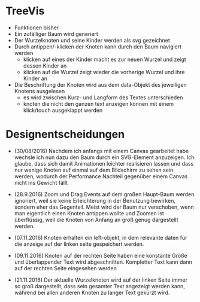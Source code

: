 # TreeVis
 - Funktionen bisher
  - Ein zufälliger Baum wird generiert
  - Der Wurzelknoten und seine Kinder werden als svg gezeichnet
  - Durch antippen/-klicken der Knoten kann durch den Baum navigiert werden
  	- klicken auf eines der Kinder macht es zur neuen Wurzel und zeigt dessen Kinder an
  	- klicken auf die Wurzel zeigt wieder die vorherige Wurzel und ihre Kinder an
  - Die Beschriftung der Knoten wird aus dem data-Objekt des jeweiligen Knotens ausgelesen
  	- es wird zwischen Kurz- und Langform des Textes unterschieden
  	- knoten die nicht den ganzen text anzeigen können mit einem klick/touch ausgeklappt werden

# Designentscheidungen
 - (30/08/2016) Nachdem ich anfangs mit einem Canvas gearbeitet habe wechsle ich nun dazu den Baum durch ein SVG-Element anzuzeigen. Ich glaube, dass sich damit Animationen leichter realisieren lassen und dass nur wenige Knoten auf einmal auf dem Bildschirm zu sehen sein werden, wodurch der Performance Nachteil gegenüber einem Canvas nicht ins Gewicht fällt

 - (28.9.2016) Zoom und Drag Events auf dem großen Haupt-Baum werden ignoriert, weil sie keine Erleichterung in der Benutzung bewirken, sondern eher das Gegenteil. Meist wird der Baum nur verschoben, wenn man eigentlich einen Knoten antippen wollte und Zoomen ist überflüssig, weil die Knoten von Anfang an groß genug dargestellt werden.

 - (07.11.2016) Knoten erhalten ein left-objekt, in dem relevante daten für die anzeige auf der linken seite gespeichert werden.

 - (09.11.2016) Knoten auf der rechten Seite haben eine konstante Größe und überlappender Text wird abgeschnitten. Kompletter Text kann dann auf der rechten Seite eingesehen werden

 - (21.11.2016) Der aktuelle Wurzelknoten wird auf der linken Seite immer so groß dargestellt, dass sein gesamter Text angezeigt werden kann, während bei allen anderen Knoten zu langer Text gekürzt wird.


